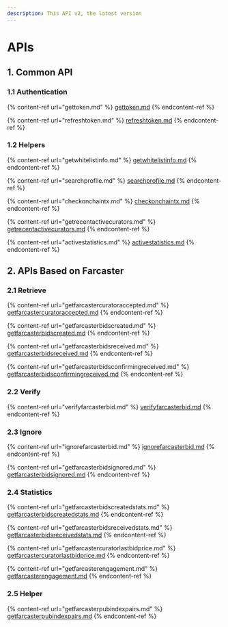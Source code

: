 ```yaml
---
description: This API v2, the latest version
---
```


# APIs

## 1. Common API

### 1.1 Authentication

{% content-ref url="gettoken.md" %}
[gettoken.md](gettoken.md)
{% endcontent-ref %}

{% content-ref url="refreshtoken.md" %}
[refreshtoken.md](refreshtoken.md)
{% endcontent-ref %}

### 1.2 Helpers

{% content-ref url="getwhitelistinfo.md" %}
[getwhitelistinfo.md](getwhitelistinfo.md)
{% endcontent-ref %}

{% content-ref url="searchprofile.md" %}
[searchprofile.md](searchprofile.md)
{% endcontent-ref %}

{% content-ref url="checkonchaintx.md" %}
[checkonchaintx.md](checkonchaintx.md)
{% endcontent-ref %}

{% content-ref url="getrecentactivecurators.md" %}
[getrecentactivecurators.md](getrecentactivecurators.md)
{% endcontent-ref %}

{% content-ref url="activestatistics.md" %}
[activestatistics.md](activestatistics.md)
{% endcontent-ref %}

## 2. APIs Based on Farcaster

### 2.1 Retrieve

{% content-ref url="getfarcastercuratoraccepted.md" %}
[getfarcastercuratoraccepted.md](getfarcastercuratoraccepted.md)
{% endcontent-ref %}

{% content-ref url="getfarcasterbidscreated.md" %}
[getfarcasterbidscreated.md](getfarcasterbidscreated.md)
{% endcontent-ref %}

{% content-ref url="getfarcasterbidsreceived.md" %}
[getfarcasterbidsreceived.md](getfarcasterbidsreceived.md)
{% endcontent-ref %}

{% content-ref url="getfarcasterbidsconfirmingreceived.md" %}
[getfarcasterbidsconfirmingreceived.md](getfarcasterbidsconfirmingreceived.md)
{% endcontent-ref %}

### 2.2 Verify

{% content-ref url="verifyfarcasterbid.md" %}
[verifyfarcasterbid.md](verifyfarcasterbid.md)
{% endcontent-ref %}

### 2.3 Ignore

{% content-ref url="ignorefarcasterbid.md" %}
[ignorefarcasterbid.md](ignorefarcasterbid.md)
{% endcontent-ref %}

{% content-ref url="getfarcasterbidsignored.md" %}
[getfarcasterbidsignored.md](getfarcasterbidsignored.md)
{% endcontent-ref %}

### 2.4 Statistics

{% content-ref url="getfarcasterbidscreatedstats.md" %}
[getfarcasterbidscreatedstats.md](getfarcasterbidscreatedstats.md)
{% endcontent-ref %}

{% content-ref url="getfarcasterbidsreceivedstats.md" %}
[getfarcasterbidsreceivedstats.md](getfarcasterbidsreceivedstats.md)
{% endcontent-ref %}

{% content-ref url="getfarcastercuratorlastbidprice.md" %}
[getfarcastercuratorlastbidprice.md](getfarcastercuratorlastbidprice.md)
{% endcontent-ref %}

{% content-ref url="getfarcasterengagement.md" %}
[getfarcasterengagement.md](getfarcasterengagement.md)
{% endcontent-ref %}

### 2.5 Helper

{% content-ref url="getfarcasterpubindexpairs.md" %}
[getfarcasterpubindexpairs.md](getfarcasterpubindexpairs.md)
{% endcontent-ref %}
